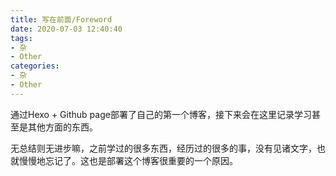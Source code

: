 ```yaml
---
title: 写在前面/Foreword
date: 2020-07-03 12:40:40
tags:
- 杂
- Other
categories:
- 杂
- Other
---
```


通过Hexo + Github page部署了自己的第一个博客，接下来会在这里记录学习甚至是其他方面的东西。

无总结则无进步嘛，之前学过的很多东西，经历过的很多的事，没有见诸文字，也就慢慢地忘记了。这也是部署这个博客很重要的一个原因。